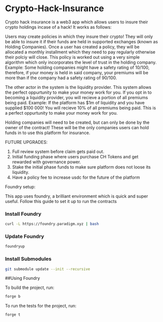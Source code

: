 # Crypto-Hack-Insurance

Crypto hack insurance is a web3 app which allows users to insure their crypto holdings incase of a hack! It works as follows:

  Users may create policies in which they insure their crypto! They will only be able to insure it if their funds are held in supported 
  exchanges (known as Holding Companies). Once a user has created a policy, they will be allocated a monthly installment which they need
  to pay regularly otherwise their polciy will close. This policy is worked out using a very simple algorithm which only incorporates the 
  level of trust in the holding company. Example: Some holding companies might have a safety rating of 10/100, therefore, if your money is
  held in said company, your premiums will be more than if the company had a safety rating of 90/100.
  
  The other actor in the system is the liquidity provider. This system allows the perfect oppurtunity to make your money work for you. If you
  opt in to becoming a liquidity provider, you will recieve a portion of all premiums being paid. Example: If the platform has $1m of liquidity
  and you have supplied $100 000! You will recieve 10% of all premiums being paid. This is a perfect oppurtunity to make your money work for you.
  
  Holding companies will need to be created, but can only be done by the owner of the contract! These will be the only companies users can hold 
  funds in to use this platform for insurance.
  
  FUTURE UPGRADES:
  
  1. Full review system before claim gets paid out.
  2. Initial funding phase where users purchase CH Tokens and get rewarded with governance power.
  3. Stake the initial phase funds to make sure platform does not loose its liquidity.
  4. Have a policy fee to increase usdc for the future of the platform
  
Foundry setup:

  This app uses foundry, a brilliant environment which is quick and super useful. Follow this guide to set it up to run the contracts
  
  ### Install Foundry

  ```zsh
  curl -L https://foundry.paradigm.xyz | bash
  ```

  ### Update Foundry

  ```zsh
  foundryup
  ```

  ### Install Submodules

  ```zsh
  git submodule update --init --recursive
  ```
  
  ##Using Foundry
  
  To build the project, run:
  
  ```zsh
  forge b
  ```
  
  To run the tests for the project, run:
  
  ```zsh
  forge t
  ```
